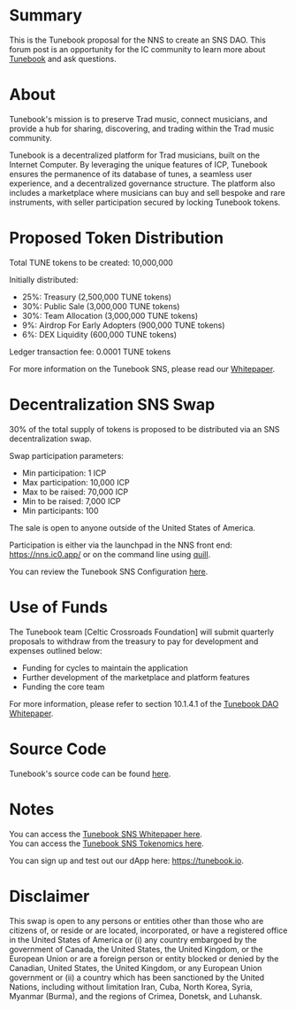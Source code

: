 # Summary

This is the Tunebook proposal for the NNS to create an SNS DAO. This forum post is an opportunity for the IC community to learn more about [Tunebook](https://tunebook.io) and ask questions.

# About

Tunebook's mission is to preserve Trad music, connect musicians, and provide a hub for sharing, discovering, and trading within the Trad music community.

Tunebook is a decentralized platform for Trad musicians, built on the Internet Computer. By leveraging the unique features of ICP, Tunebook ensures the permanence of its database of tunes, a seamless user experience, and a decentralized governance structure. The platform also includes a marketplace where musicians can buy and sell bespoke and rare instruments, with seller participation secured by locking Tunebook tokens.

# Proposed Token Distribution

Total TUNE tokens to be created: 10,000,000

Initially distributed:

- 25%: Treasury (2,500,000 TUNE tokens)
- 30%: Public Sale (3,000,000 TUNE tokens)
- 30%: Team Allocation (3,000,000 TUNE tokens)
- 9%: Airdrop For Early Adopters (900,000 TUNE tokens)
- 6%: DEX Liquidity (600,000 TUNE tokens)

Ledger transaction fee: 0.0001 TUNE tokens

For more information on the Tunebook SNS, please read our [Whitepaper](https://docs.google.com/document/d/1QmzpjnhSHRE17cuqVqN_jymYKEhj806jN6vQSebDtQQ/edit?usp=sharing).

# Decentralization SNS Swap

30% of the total supply of tokens is proposed to be distributed via an SNS decentralization swap.

Swap participation parameters:

- Min participation: 1 ICP  
- Max participation: 10,000 ICP  
- Max to be raised: 70,000 ICP  
- Min to be raised: 7,000 ICP  
- Min participants: 100  

The sale is open to anyone outside of the United States of America.

Participation is either via the launchpad in the NNS front end: https://nns.ic0.app/ or on the command line using [quill](https://wiki.internetcomputer.org/wiki/How-To:_Participate_in_the_SNS_decentralization_sale_via_quill).

You can review the Tunebook SNS Configuration [here](https://docs.google.com/spreadsheets/d/1zRlAY2_gsuXHQCSD0cJkUaVIrHT_OBKn09rZJ7thz8Q/edit?usp=sharing).

# Use of Funds

The Tunebook team [Celtic Crossroads Foundation] will submit quarterly proposals to withdraw from the treasury to pay for development and expenses outlined below:

- Funding for cycles to maintain the application  
- Further development of the marketplace and platform features  
- Funding the core team  

For more information, please refer to section 10.1.4.1 of the [Tunebook DAO Whitepaper](https://docs.google.com/document/d/1QmzpjnhSHRE17cuqVqN_jymYKEhj806jN6vQSebDtQQ/edit?usp=sharing).

# Source Code

Tunebook's source code can be found [here](https://github.com/Tunebook/Tunebook).

# Notes

You can access the [Tunebook SNS Whitepaper here](https://docs.google.com/document/d/1QmzpjnhSHRE17cuqVqN_jymYKEhj806jN6vQSebDtQQ/edit?usp=sharing).  
You can access the [Tunebook SNS Tokenomics here](https://docs.google.com/spreadsheets/d/1zRlAY2_gsuXHQCSD0cJkUaVIrHT_OBKn09rZJ7thz8Q/edit?usp=sharing).  

You can sign up and test out our dApp here: https://tunebook.io.

# Disclaimer

This swap is open to any persons or entities other than those who are citizens of, or reside or are located, incorporated, or have a registered office in the United States of America or (i) any country embargoed by the government of Canada, the United States, the United Kingdom, or the European Union or are a foreign person or entity blocked or denied by the Canadian, United States, the United Kingdom, or any European Union government or (ii) a country which has been sanctioned by the United Nations, including without limitation Iran, Cuba, North Korea, Syria, Myanmar (Burma), and the regions of Crimea, Donetsk, and Luhansk.
